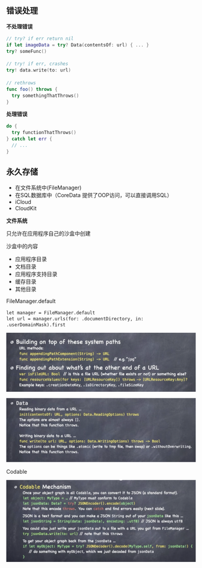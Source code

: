 ## 错误处理

**不处理错误**

```swift
// try? if err return nil
if let imageData = try? Data(contentsOf: url) { ... }
try? someFunc()

// try! if err, crashes
try! data.write(to: url)

// rethrows
func foo() throws {
  try somethingThatThrows()
}
```

**处理错误**

```swift
do {
  try functionThatThrows()
} catch let err {
  // ...
}
```



## 永久存储

- 在文件系统中(FileManager)
- 在SQL数据库中（CoreData 提供了OOP访问，可以直接调用SQL）
- iCloud
- CloudKit

**文件系统**

只允许在应用程序自己的沙盒中创建

沙盒中的内容

- 应用程序目录
- 文档目录
- 应用程序支持目录
- 缓存目录
- 其他目录

FileManager.default

```swfit
let manager = FileManager.default
let url = manager.urls(for: .documentDirectory, in: .userDomainMask).first
```

![image-20221221140609013](lec11.assets/image-20221221140609013.png)

![image-20221221140735808](lec11.assets/image-20221221140735808.png)

Codable	

![image-20221221142709235](lec11.assets/image-20221221142709235.png)


